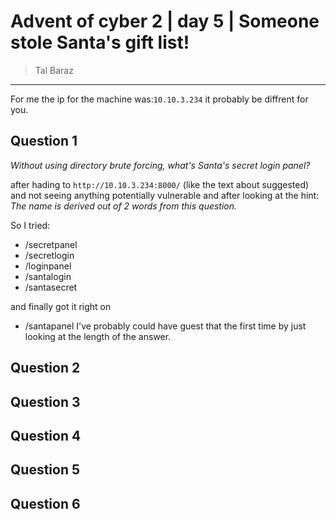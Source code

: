# Advent of cyber 2 | day 5 | Someone stole Santa's gift list!

> Tal Baraz

-----

For me the ip for the machine was:`10.10.3.234` it probably be diffrent for you.

## Question 1
*Without using directory brute forcing, what's Santa's secret login panel?*

after hading to `http://10.10.3.234:8000/` (like the text about suggested) and not seeing anything potentially vulnerable
and after looking at the hint: *The name is derived out of 2 words from this question.*

So I tried:
- /secretpanel
- /secretlogin
- /loginpanel
- /santalogin
- /santasecret

and finally got it right on
- /santapanel
I've probably could have guest that the first time by just looking at the length of the answer.

## Question 2

## Question 3

## Question 4

## Question 5

## Question 6